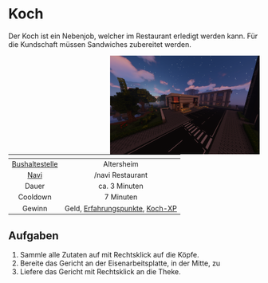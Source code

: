 # Koch
Der Koch ist ein Nebenjob, welcher im Restaurant erledigt werden kann. Für die Kundschaft müssen Sandwiches zubereitet werden.



<img align="right" width="300" eight="150" src="../../../assets/image/nebenjobs/Koch.png">



| <!-- --> | <!-- --> |
| :-: | :-: |
| [Bushaltestelle](../../pages/öpnv/bus.md) | Altersheim |
| [Navi](../../pages/allgemein/navigation.md) | /navi Restaurant |
| Dauer | ca. 3 Minuten |
| Cooldown | 7 Minuten |
| Gewinn | Geld, [Erfahrungspunkte](../../pages/allgemein/level.md), [Koch-XP](../../pages/skills/kochen.md) |

## Aufgaben
1. Sammle alle Zutaten auf mit Rechtsklick auf die Köpfe.
2. Bereite das Gericht an der Eisenarbeitsplatte, in der Mitte, zu
3. Liefere das Gericht mit Rechtsklick an die Theke.
